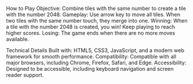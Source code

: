 How to Play
Objective: Combine tiles with the same number to create a tile with the number 2048.
Gameplay: Use arrow key to move all tiles. When two tiles with the same number touch, they merge into one.
Winning: When a tile with the number 2048 is created, you win! Keep playing to reach higher scores.
Losing: The game ends when there are no more moves available.

Technical Details
Built with: HTML5, CSS3, JavaScript, and a modern web framework for smooth performance.
Compatibility: Compatible with all major browsers, including Chrome, Firefox, Safari, and Edge.
Accessibility: Designed to be accessible, including keyboard navigation and screen reader support.
